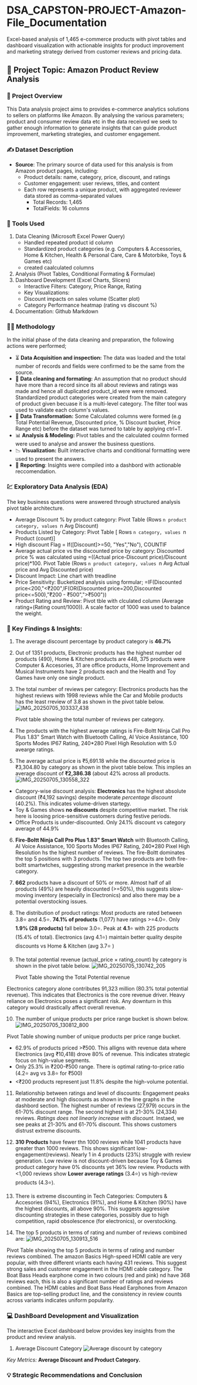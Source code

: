 # DSA_CAPSTON-PROJECT-Amazon-File_Documentation

Excel-based analysis of 1,465 e-commerce products with pivot tables and dashboard visualization with actionable insights for product improvement and marketing strategy derived from customer reviews and pricing data.

## 📖 Project Topic: Amazon Product Review Analysis

### 🔭 Project Overview
This Data analysis project aims to  provides e-commerce analytics solutions to sellers on platforms like Amazon. By analysing the various parameters; product and consumer review data etc in the data received we seek to gather enough information to generate insights that can guide product improvement, marketing strategies, and customer engagement. 

### ✍️ Dataset Description
- **Source**: The primary source of data used for this analysis is from Amazon product pages, including:
   - Product details: name, category, price, discount, and ratings 
   - Customer engagement: user reviews, titles, and content 
   - Each row represents a unique product, with aggregated reviewer data stored as comma-separated values 
     - Total Records: 1,465 
     - TotalFields: 16 columns

 ### 🧰 Tools Used
   1. Data Cleaning (Microsoft Excel Power Query)
       - Handled repeated product id column
       - Standardized product categories (e.g. Computers & Accessories, Home & Kitchen, Health & Personal Care, Care & Motorbike, Toys & Games etc)
       - created caalculated columns
   2. Analysis (Pivot Tables, Conditional Formating & Formulae)
   3. Dashboard Development (Excel Charts, Slicers)
      - Interactive Filters: Category, Price Range, Rating
      - Key Visualizations:
      - Discount impacts on sales volume (Scatter plot)
      - Category Performance heatmap (rating vs discount %)
   4. Documentation: Github Markdown

### 🧑‍🔬 Methodology 
In the initial phase of the data cleaning and preparation, the following actions were performed;
   - ⏳ **Data Acquisition and inspection:** The data was loaded and the total number of records and fields were confirmed to be the same from the source.
   - 🧹 **Data cleaning and formating:** An assumption that no product should have more than a record since its all about reviews and ratings was made and hence all duplicated product_id were were removed. Standardized product categories were created from the main category of product given becuase it is a multi-level category. The filter tool was used to validate each column's values.
   - 🔄 **Data Transformation:** Some Calculated columns were formed (e.g Total Potential Revenue, Discounted price, % Discount bucket, Price Range etc) before the dataset was turned to  table by applying ctrl+T.
   - 📊 **Analysis & Modeling:** Pivot tables and the calculated coulmn formed were used to analyse and answer the business questions.
   - 📉 **Visualization:** Built interactive charts and conditional formatting were used to present the answers.
   - 📑 **Reporting**: Insights were compiled into a dashbord with actionable reccomendation.

### 💹 Exploratory Data Analysis (EDA)
The key business questions were answered through structured analysis pivot table architecture.
- Average Discount % by product category: Pivot Table (Rows `n product category, values `n Avg Discount)
- Products Listed by Category: Pivot Table [ Rows `n category, values `n Product (count)]
- High discount Flag = If([Discount]>=50, "Yes","No"), COUNTIF
- Average actual price vs the discounted price by category: Discounted price % was calculated using =((Actual price-Discount price)/Discount price)*100. Pivot Table (Rows `n product category, values `n Avg Actual price and Avg Discounted price)
- Discount Impact: Line chart with treadline
- Price Sensitivity: Bucketized analysis using formular; =IF(Discounted price<200,"<₹200",IF(OR(Discounted price=200,Discounted price<=500),"₹200 - ₹500",">₹500"))
- Product Rating and Review: Pivot tble with clculated column (Average rating+(Rating count/1000)). A scale factor of 1000 was used to balance the weight.

### 🔑 Key Findings & Insights:
1.  The average discount percentage by product category is **46.7%**

2.  Out of 1351 products, Electronic products has the highest number od products (490), Home & Kitchen products are 448, 375 products were Computer & Accesories, 31 are office products, Home Improvement and Musical Instruments have 2 products each and the Health and Toy Games have only one single product.

3. The total number of reviews per category: Electronics products has the highest reviews with 1998 reviews while the Car and Mobile products has the least rreview of 3.8 as shown in the pivot table below.
![IMG_20250705_103337_438](https://github.com/user-attachments/assets/ce89d8ec-8854-49a3-b00a-e3f8aa2cccc8)

   Pivot table showing the total number of reviews per category.
4. The products with the highest average ratings is Fire-Boltt Ninja Call Pro Plus 1.83" Smart Watch with Bluetooth Calling, AI Voice Assistance, 100 Sports Modes IP67 Rating, 240*280 Pixel High Resolution with 5.0 avearge ratings.

5. The average actual price is ₹5,691.18 while the discounted price is ₹3,304.80 by category as shown in the pivot table below. This implies an average discount of **₹2,386.38** (about 42% across all products.
![IMG_20250705_130558_322](https://github.com/user-attachments/assets/8ee33b0d-68e4-413b-bad4-4130f13091cd)
- Category-wise discount analysis: **Electronics** has the highest absolute discount (₹4,192 savings) despite moderate *percentage discount* (40.2%). This indicates volume-driven startegy.
- Toy & Games shows **no discounts** despite competitive market. The risk here is loosing price-sensitive customers during festive periods.
- Office Products is under-discounted. Only 24.1% discount vs category average of 44.9%

6. **Fire-Boltt Ninja Call Pro Plus 1.83" Smart Watch** with Bluetooth Calling, AI Voice Assistance, 100 Sports Modes IP67 Rating, 240*280 Pixel High Resolution hs the highest number of reviews. The fire-Boltt dominates the top 5 positions with 3 products. The top two products are both fire-boltt smartwtches, suggesting strong market presence in the wearble category.

7. **662** products have a discount of 50% or more. Almost half of all products (49%) are heavily discounted (>=50%), this suggests slow-moving inventory (especially in Electronics) and also there may be a potential overstocking issues.

8. The distribution of product ratings: Most products are rated between 3.8⭐ and 4.5⭐. **74.1% of products** (1,077) have ratings >=4.0⭐. Only **1.9% (28 products)** fall below 3.0⭐. Peak at **4.1**⭐ with 225 products (15.4% of total). Electronics (avg 4.1⭐) maintain better quality despite discounts vs Home & Kitchen (avg 3.7⭐ )

9. The total potential revenue (actual_price × rating_count) by category is shown in the pivot table below.
![IMG_20250705_130742_205](https://github.com/user-attachments/assets/abdc09f0-551a-4833-b702-1b89ba49173b)

   Pivot Table showing the Total Potential revenue

  Electronics category alone contributes 91,323 million (80.3% total potential revenue). This indicates that Electronics is the core revenue driver. Heavy reliance on Electronics poses a significant risk. Any downturn in this category would drastically affect overall revenue.

10. The number of unique products per price range bucket is shown below.
![IMG_20250705_130812_800](https://github.com/user-attachments/assets/151f7fc5-ca53-4165-b2a8-fe577ab1c725)

Pivot Table showing number of unique products per price range bucket.
  - 62.9% of products priced >₹500. This alligns with revenue data where Electronics (avg ₹10,418) drove 80% of revenue. This indicates strategic focus on high-value segments.
  - Only 25.3% in ₹200-₹500 range. There is optimal rating-to-price ratio (4.2⭐ avg vs 3.8⭐ for ₹500)
  - <₹200 products represent just 11.8% despite the high-volume potential.

11. Relationship between ratings and level of discounts:
    Engagement peaks at moderate and high discounts as shown in the line graphs in the dashbord section. The highest number of reviews (27,979) occurs in the 61-70% discount range. The second highest is at 21-30% (24,334) reviews. *Ratings does not linearly increase with discount.* Instaed, we see peaks at 21-30% and 61-70% discount. This shows customers distrust extreme discounts.

12. **310 Products** have fewer thn 1000 reviews while 1041 products have greater than 1000 reviews. This shows significant low-engagement(reviews). Nearly 1 in 4 products (23%) struggle with review generation. Low review is not discount-driven because Toy & Games product category have 0% discounts yet 36% low review. Products with <1,000 reviews show **Lower average ratings** (3.4⭐) vs high-review products (4.3⭐).
   
13. There is extreme discounting in Tech Categories: Computers & Accesories (94%), Electronics (91%), and Home & Kitchen (90%) have the highest discounts, all above 90%. This suggests aggressive discounting strategies in these categories, possibly due to high competition, rapid obsolescence (for electronics), or overstocking.
    
14. The top 5 products in terms of rating and number of reviews combined are:
    ![IMG_20250705_130913_516](https://github.com/user-attachments/assets/1a474398-9242-4581-8070-cb1b695c8c41)

Pivot Table showing the top 5 products in terms of rating and number reviews combined.
  The amazon Basics High-speed HDMI cable are very popular, with three different vriants each having 431 reviews. This suggest strong sales and customer engagement in the HDMI cable category. The Boat Bass Heads earphone come in two colours (red and pink) nd have 368 reviews each, this is also a significant number of ratings and reviews combined. The HDMI cables and Boat Bass Head Earphones from Amazon Basics are  top-selling product line, and the consistency in review counts across variants indicates uniform popularity.

### 💻 DashBoard Development and Visualization
The interactive Excel dashboard below provides key insights from the product and review analysis.
1. Average Discount Category
![Average discount by category](https://github.com/user-attachments/assets/3fc31577-8306-48a4-9f44-d170bead6d2b)


*Key Metrics:* **Average Discount and Product Category.**
### 💡 Strategic Recommendations and Conclusion
     
        
     
